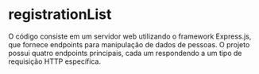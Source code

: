 # registrationList
O código consiste em um servidor web utilizando o framework Express.js, que fornece endpoints para manipulação de dados de pessoas. O projeto possui quatro endpoints principais, cada um respondendo a um tipo de requisição HTTP específica.
